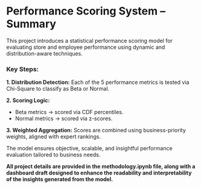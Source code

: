 # Performance Scoring System – Summary
This project introduces a statistical performance scoring model for evaluating store and employee performance using dynamic and distribution-aware techniques.

### Key Steps:
**1. Distribution Detection:** Each of the 5 performance metrics is tested via Chi-Square to classify as Beta or Normal.

**2. Scoring Logic:**
- Beta metrics → scored via CDF percentiles.
- Normal metrics → scored via z-scores.

**3. Weighted Aggregation:** Scores are combined using business-priority weights, aligned with expert rankings.

The model ensures objective, scalable, and insightful performance evaluation tailored to business needs.

**All project details are provided in the methodology.ipynb file, along with a dashboard draft designed to enhance the readability and interpretability of the insights generated from the model.**
